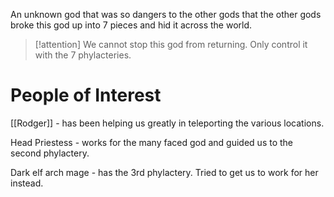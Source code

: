An unknown god that was so dangers to the other gods that the other gods broke this god up into 7 pieces and hid it across the world.

> [!attention] We cannot stop this god from returning. Only control it with the 7 phylacteries.

# People of Interest

[[Rodger]] - has been helping us greatly in teleporting the various locations.

Head Priestess - works for the many faced god and guided us to the second phylactery.

Dark elf arch mage - has the 3rd phylactery. Tried to get us to work for her instead.
